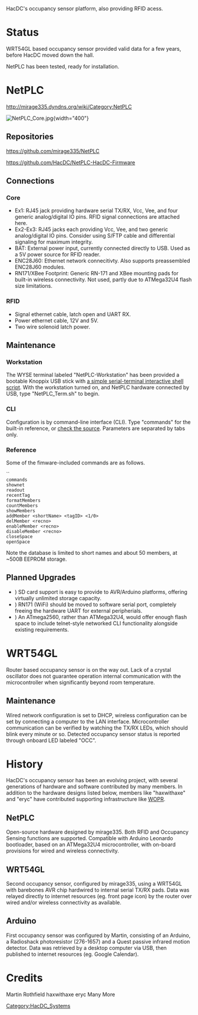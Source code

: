 HacDC's occupancy sensor platform, also providing RFID acess.

# Status

WRT54GL based occupancy sensor provided valid data for a few years,
before HacDC moved down the hall.

NetPLC has been tested, ready for installation.

# NetPLC

<http://mirage335.dyndns.org/wiki/Category:NetPLC>

![](NetPLC_Core.jpg "NetPLC_Core.jpg"){width="400"}

## Repositories

<https://github.com/mirage335/NetPLC>

<https://github.com/HacDC/NetPLC-HacDC-Firmware>

## Connections

### Core

-   Ex1: RJ45 jack providing hardware serial TX/RX, Vcc, Vee, and four
    generic analog/digital IO pins. RFID signal connections are attached
    here.
-   Ex2-Ex3: RJ45 jacks each providing Vcc, Vee, and two generic
    analog/digital IO pins. Consider using S/FTP cable and differential
    signaling for maximum integrity.
-   BAT: External power input, currently connected directly to USB. Used
    as a 5V power source for RFID reader.
-   ENC28J60: Ethernet network connecitivty. Also supports preassembled
    ENC28J60 modules.
-   RN171/XBee Footprint: Generic RN-171 and XBee mounting pads for
    built-in wireless connectivity. Not used, partly due to ATMega32U4
    flash size limitations.

### RFID

-   Signal ethernet cable, latch open and UART RX.
-   Power ethernet cable, 12V and 5V.
-   Two wire solenoid latch power.

## Maintenance

### Workstation

The WYSE terminal labeled "NetPLC-Workstation" has been provided a
bootable Knoppix USB stick with [a simple serial-terminal interactive
shell
script](https://github.com/HacDC/NetPLC-HacDC-Firmware/blob/master/NetPLC_Term.sh).
With the workstation turned on, and NetPLC hardware connected by USB,
type "NetPLC_Term.sh" to begin.

### CLI

Configuration is by command-line interface (CLI). Type "commands" for
the built-in reference, or [check the
source](https://github.com/HacDC/NetPLC-HacDC-Firmware/blob/master/src/CLI/CLI.ino).
Parameters are separated by tabs only.

### Reference

Some of the fimware-included commands are as follows.

``\
`commands`\
`shownet`\
`readout`\
`recentTag`\
`formatMembers`\
`countMembers`\
`showMembers`\
`addMember <shortName> <tagID> <1/0>`\
`delMember <recno>`\
`enableMember <recno>`\
`disableMember <recno>`\
`closeSpace`\
`openSpace`

Note the database is limited to short names and about 50 members, at
\~500B EEPROM storage.

## Planned Upgrades

-   ) SD card support is easy to provide to AVR/Arduino platforms,
    offering virtually unlimited storage capacity.
-   ) RN171 (WiFi) should be moved to software serial port, completely
    freeing the hardware UART for external peripherials.
-   ) An ATmega2560, rather than ATMega32U4, would offer enough flash
    space to include telnet-style networked CLI functionality alongside
    existing requirements.

# WRT54GL

Router based occupancy sensor is on the way out. Lack of a crystal
oscillator does not guarantee operation internal communication with the
microcontroller when significantly beyond room temperature.

## Maintenance

Wired network configuration is set to DHCP, wireless configuration can
be set by connecting a computer to the LAN interface. Microcontroller
communication can be verified by watching the TX/RX LEDs, which should
blink every minute or so. Detected occupancy sensor status is reported
through onboard LED labeled "OCC".

# History

HacDC's occupancy sensor has been an evolving project, with several
generations of hardware and software contributed by many members. In
addition to the hardware designs listed below, members like "haxwithaxe"
and "eryc" have contributed supporting infrastructure like
[WOPR](WOPR).

## NetPLC

Open-source hardware designed by mirage335. Both RFID and Occupancy
Sensing functions are supported. Compatible with Arduino Leonardo
bootloader, based on an ATMega32U4 microcontroller, with on-board
provisions for wired and wireless connectivity.

## WRT54GL

Second occupancy sensor, configured by mirage335, using a WRT54GL with
barebones AVR chip hardwired to internal serial TX/RX pads. Data was
relayed directly to internet resources (eg. front page icon) by the
router over wired and/or wireless connectivity as available.

## Arduino

First occupancy sensor was configured by Martin, consisting of an
Arduino, a Radioshack photoresistor (276-1657) and a Quest passive
infrared motion detector. Data was retrieved by a desktop computer via
USB, then published to internet resources (eg. Google Calendar).

# Credits

Martin Rothfield haxwithaxe eryc Many More

[Category:HacDC_Systems](Category:HacDC_Systems)
